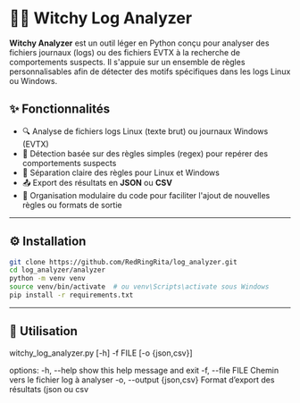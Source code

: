 # 🧙‍♀️ Witchy Log Analyzer

**Witchy Analyzer** est un outil léger en Python conçu pour analyser des fichiers journaux (logs) ou des fichiers EVTX à la recherche de comportements suspects. Il s'appuie sur un ensemble de règles personnalisables afin de détecter des motifs spécifiques dans les logs Linux ou Windows.

## ✨ Fonctionnalités

- 🔍 Analyse de fichiers logs Linux (texte brut) ou journaux Windows (EVTX)
- 📜 Détection basée sur des règles simples (regex) pour repérer des comportements suspects
- 🧠 Séparation claire des règles pour Linux et Windows
- 📤 Export des résultats en **JSON** ou **CSV**
- 📁 Organisation modulaire du code pour faciliter l'ajout de nouvelles règles ou formats de sortie

---

## ⚙️ Installation

```bash
git clone https://github.com/RedRingRita/log_analyzer.git
cd log_analyzer/analyzer
python -m venv venv
source venv/bin/activate  # ou venv\Scripts\activate sous Windows
pip install -r requirements.txt
```

---

## 🚀 Utilisation

witchy_log_analyzer.py [-h] -f FILE [-o {json,csv}]

options:
  -h, --help            show this help message and exit
  -f, --file FILE       Chemin vers le fichier log à analyser
  -o, --output {json,csv}
                        Format d’export des résultats (json ou csv
